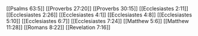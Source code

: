 [[Psalms 63:5]]
[[Proverbs 27:20]]
[[Proverbs 30:15]]
[[Ecclesiastes 2:11]]
[[Ecclesiastes 2:26]]
[[Ecclesiastes 4:1]]
[[Ecclesiastes 4:8]]
[[Ecclesiastes 5:10]]
[[Ecclesiastes 6:7]]
[[Ecclesiastes 7:24]]
[[Matthew 5:6]]
[[Matthew 11:28]]
[[Romans 8:22]]
[[Revelation 7:16]]
